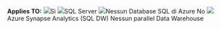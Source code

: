 <Token>**Applies TO:** ![](media/yes-icon.png)Sì ![](media/no-icon.png)SQL Server ![](media/no-icon.png)Nessun Database SQL di Azure No ![](media/no-icon.png)Azure Synapse Analytics (SQL DW) Nessun parallel Data Warehouse</Token>
